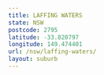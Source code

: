 ```yaml
---
title: LAFFING WATERS
state: NSW
postcode: 2795
latitude: -33.820797
longitude: 149.474401
url: /nsw/laffing-waters/
layout: suburb
---
```

